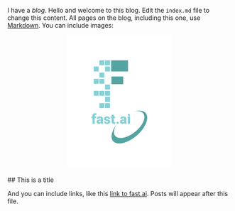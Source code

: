 I have a *blog*.
Hello and welcome to this blog. Edit the `index.md` file to change this content. All pages on the blog, including this one, use [Markdown](https://guides.github.com/features/mastering-markdown/). You can include images:

<p align="center">
<img src=images/logo.png>
</p>
## This is a title

And you can include links, like this [link to fast.ai](https://www.fast.ai). Posts will appear after this file. 
